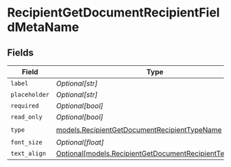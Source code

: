 # RecipientGetDocumentRecipientFieldMetaName


## Fields

| Field                                                                                                            | Type                                                                                                             | Required                                                                                                         | Description                                                                                                      |
| ---------------------------------------------------------------------------------------------------------------- | ---------------------------------------------------------------------------------------------------------------- | ---------------------------------------------------------------------------------------------------------------- | ---------------------------------------------------------------------------------------------------------------- |
| `label`                                                                                                          | *Optional[str]*                                                                                                  | :heavy_minus_sign:                                                                                               | N/A                                                                                                              |
| `placeholder`                                                                                                    | *Optional[str]*                                                                                                  | :heavy_minus_sign:                                                                                               | N/A                                                                                                              |
| `required`                                                                                                       | *Optional[bool]*                                                                                                 | :heavy_minus_sign:                                                                                               | N/A                                                                                                              |
| `read_only`                                                                                                      | *Optional[bool]*                                                                                                 | :heavy_minus_sign:                                                                                               | N/A                                                                                                              |
| `type`                                                                                                           | [models.RecipientGetDocumentRecipientTypeName](../models/recipientgetdocumentrecipienttypename.md)               | :heavy_check_mark:                                                                                               | N/A                                                                                                              |
| `font_size`                                                                                                      | *Optional[float]*                                                                                                | :heavy_minus_sign:                                                                                               | N/A                                                                                                              |
| `text_align`                                                                                                     | [Optional[models.RecipientGetDocumentRecipientTextAlign2]](../models/recipientgetdocumentrecipienttextalign2.md) | :heavy_minus_sign:                                                                                               | N/A                                                                                                              |